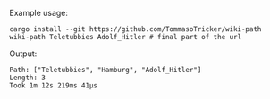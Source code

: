Example usage:
```shell
cargo install --git https://github.com/TommasoTricker/wiki-path
wiki-path Teletubbies Adolf_Hitler # final part of the url
```

Output:
```
Path: ["Teletubbies", "Hamburg", "Adolf_Hitler"]
Length: 3
Took 1m 12s 219ms 41µs
```
